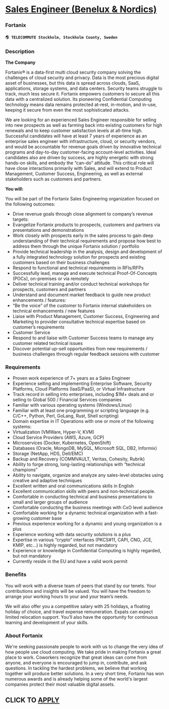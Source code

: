 # [Sales Engineer (Benelux & Nordics)](https://www.remotewlb.com/apply/sales-engineer-benelux-nordics-66220)  
### Fortanix  
#### `🌎 TELECOMMUTE Stockholm, Stockholm County, Sweden`  

### **Description**

 **The Company**

Fortanix® is a data-first multi cloud security company solving the challenges of cloud security and privacy. Data is the most precious digital asset of businesses, but this data is spread across clouds, SaaS, applications, storage systems, and data centers. Security teams struggle to track, much less secure it. Fortanix empowers customers to secure all this data with a centralized solution. Its pioneering Confidential Computing technology means data remains protected at-rest, in-motion, and in-use, keeping it secure from even the most sophisticated attacks.

We are looking for an experienced Sales Engineer responsible for selling into new prospects as well as farming back into existing customers for high renewals and to keep customer satisfaction levels at all-time high. Successful candidates will have at least 7 years of experience as an enterprise sales engineer with infrastructure, cloud, or security vendors, and would be accountable for revenue goals driven by innovative technical programs and day-to-day customer-facing account-level activities. Ideal candidates also are driven by success, are highly energetic with strong hands-on skills, and embody the “can-do” attitude. This critical role will have close interactions primarily with Sales, and will extend to Product Management, Customer Success, Engineering, as well as external stakeholders such as customers and partners.

 **You will:**

You will be part of the Fortanix Sales Engineering organization focused on the following outcomes:

  * Drive revenue goals through close alignment to company’s revenue targets:
  * Evangelize Fortanix products to prospects, customers and partners via presentations and demonstrations
  * Work closely with prospects early in the sales process to gain deep understanding of their technical requirements and propose how best to address them through the unique Fortanix solution / portfolio
  * Provide technical leadership in the analysis, design and development of a fully integrated technology solution for prospects and existing customers based on their business challenges
  * Respond to functional and technical requirements in RFIs/RFPs
  * Successfully lead, manage and execute technical Proof-Of-Concepts (POCs), on-premises or via remotely
  * Deliver technical training and/or conduct technical workshops for prospects, customers and partners
  * Understand and document market feedback to guide new product enhancements / features:
  * “Be the voice” of the customer to Fortanix internal stakeholders on technical enhancements / new features
  * Liaise with Product Management, Customer Success, Engineering and Marketing to provider consultative technical expertise based on customer’s requirements
  * Customer Service
  * Respond to and liaise with Customer Success teams to manage any customer related technical issues
  * Discover potential up-sell opportunities from new requirements / business challenges through regular feedback sessions with customer

### **Requirements**

  * Proven work experience of 7+ years as a Sales Engineer
  * Experience selling and implementing Enterprise Software, Security Platforms, Cloud Platforms (IaaS/PaaS), or Virtual Infrastructure
  * Track record in selling into enterprises, including $1M+ deals and or selling to Global 500 / Financial Services companies
  * Familiar with various operating systems (Windows/Linux)
  * Familiar with at least one programming or scripting language (e.g. C/C++, Python, Perl, GoLang, Rust, Shell scripting)
  * Domain expertise in IT Operations with one or more of the following systems:
  * Virtualization (VMWare, Hyper-V, KVM)
  * Cloud Service Providers (AWS, Azure, GCP)
  * Microservices (Docker, Kubernetes, OpenShift)
  * Databases (Oracle, MongoDB, MySQL, Microsoft SQL, DB2, Informix)
  * Storage (NetApp, HDS, Dell/EMC)
  * Backup and Recovery (COMMVAULT, Veritas, Cohesity, Rubrik)
  * Ability to forge strong, long-lasting relationships with “technical champions”
  * Ability to navigate, organize and analyze any sales-level obstacles using creative and adaptive techniques
  * Excellent written and oral communications skills in English
  * Excellent communication skills with peers and non-technical people.
  * Comfortable in conducting technical and business presentations to small and larger groups of audience
  * Comfortable conducting the business meetings with CxO level audience
  * Comfortable working for a dynamic technical organization with a fast-growing customer base
  * Previous experience working for a dynamic and young organization is a plus
  * Experience working with data security solutions is a plus
  * Expertise in various “crypto” interfaces (PKCS#11, CAPI, CNG, JCE, KMIP, etc…) is highly regarded, but not mandatory
  * Experience or knowledge in Confidential Computing is highly regarded, but not mandatory
  * Currently reside in the EU and have a valid work permit

### **Benefits**

You will work with a diverse team of peers that stand by our tenets. Your contributions and insights will be valued. You will have the freedom to arrange your working hours to your and your team’s needs.

  
We will also offer you a competitive salary with 25 holidays, a floating holiday of choice, and travel expense remuneration. Expats can expect limited relocation support. You’ll also have the opportunity for continuous learning and development of your skills.

###  **About Fortanix**

We're seeking passionate people to work with us to change the very idea of how people use cloud computing. We take pride in making Fortanix a great place to work. Coworkers recognize that great ideas can come from anyone, and everyone is encouraged to jump in, contribute, and ask questions. In tackling the hardest problems, we believe that working together will produce better solutions. In a very short time, Fortanix has won numerous awards and is already helping some of the world's largest companies protect their most valuable digital assets.  

  

  
## CLICK TO [APPLY](https://www.remotewlb.com/apply/sales-engineer-benelux-nordics-66220)

